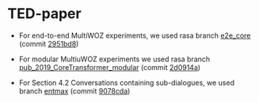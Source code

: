 # TED-paper

- For end-to-end MultiWOZ experiments, we used rasa branch [e2e_core](https://github.com/RasaHQ/rasa/tree/e2e_core) (commit [2951bd8](https://github.com/RasaHQ/rasa/commit/2951bd8acfb9f2915ac97f78e4e585944837a461))
- For modular MultiuWOZ experiments we used rasa branch [pub_2019_CoreTransformer_modular](https://github.com/RasaHQ/rasa/tree/pub_2019_CoreTransformer_modular) (commit [2d0914a](https://github.com/RasaHQ/rasa/commit/2d0914a5110d6a179e6a045dcf9c01e45bd9fb54))

- For Section 4.2  Conversations containing sub-dialogues, we used branch [entmax](https://github.com/RasaHQ/rasa/tree/entmax) (commit [9078cda](https://github.com/RasaHQ/rasa/commit/9078cdaf72e348f0620d5b4101032e4ed8198d6f))
